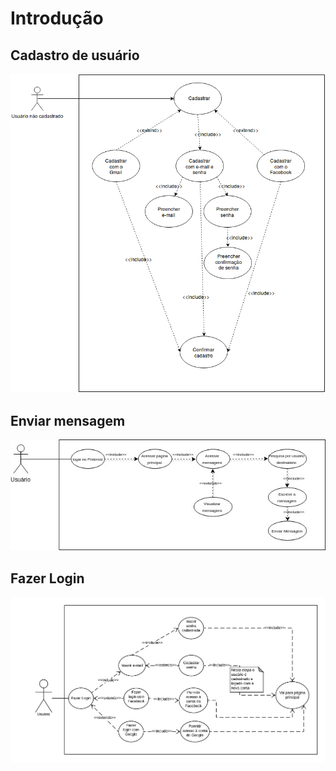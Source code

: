 # Introdução


## Cadastro de usuário

![cadastro](img/use_case_cadastro.png)

## Enviar mensagem

![Enviar Mensagem](img/Caso_de_uso_enviar_mensagem.jpg)

## Fazer Login

![Fazer Login](img/Caso_de_uso_fazer_login.png)

